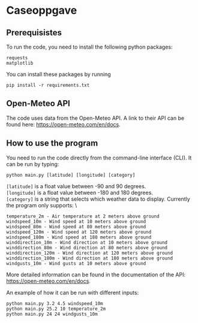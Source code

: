 # Caseoppgave

## Prerequisistes
To run the code, you need to install the following python packages:

```
requests
matplotlib
```
You can install these packages by running

```
pip install -r requirements.txt
```

## Open-Meteo API
The code uses data from the Open-Meteo API. A link to their API can be found here: https://open-meteo.com/en/docs.

## How to use the program
You need to run the code directly from the command-line interface (CLI). It can be run by typing:

```
python main.py [latitude] [longitude] [category]
```

`[latitude]` is a float value between -90 and 90 degrees. \
`[longitude]` is a float value between -180 and 180 degrees. \
`[category]` is a string that selects which weather data to display. Currently the program only supports: \

```
temperature_2m - Air temperature at 2 meters above ground
windspeed_10m - Wind speed at 10 meters above ground
windspeed_80m - Wind speed at 80 meters above ground
windspeed_120m - Wind speed at 120 meters above ground
windspeed_180m - Wind speed at 180 meters above ground
winddirection_10m - Wind direction at 10 meters above ground
winddirection_80m - Wind direction at 80 meters above ground
winddirection_120m - Wind direction at 120 meters above ground
winddirection_180m - Wind direction at 180 meters above ground
windgusts_10m - Wind gusts at 10 meters above ground
```
More detailed information can be found in the documentation of the API: https://open-meteo.com/en/docs.

An example of how it can be run with different inputs:
```
python main.py 3.2 4.5 windspeed_10m
python main.py 25.2 10 temperature_2m
python main.py 24 24 windgusts_10m
```
